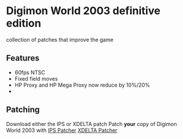 # Digimon World 2003 definitive edition
collection of patches that improve the game

## Features
- 60fps NTSC
- Fixed field moves
- HP Proxy and HP Mega Proxy now reduce by 10%/20%
- 
## Patching
Download either the IPS or XDELTA patch
Patch **your** copy of Digimon World 2003 with
[IPS Patcher](https://www.romhacking.net/patch/)
[XDELTA Patcher](https://www.romhacking.net/utilities/598/)
